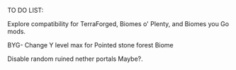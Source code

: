 TO DO LIST:

Explore compatibility for TerraForged, Biomes o' Plenty, and Biomes you Go mods.

BYG-
Change Y level max for Pointed stone forest Biome

Disable random ruined nether portals Maybe?.





























